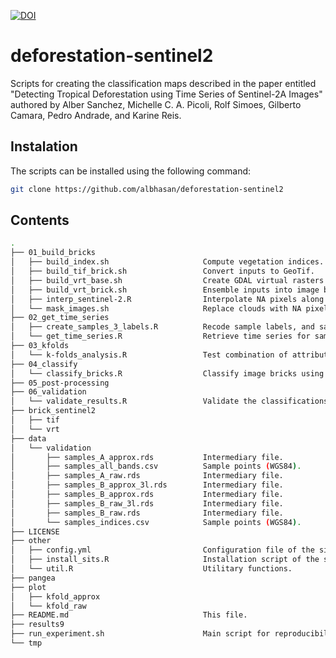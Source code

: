 [![DOI](https://zenodo.org/badge/277586366.svg)](https://zenodo.org/badge/latestdoi/277586366)

# deforestation-sentinel2

Scripts for creating the classification maps described in the paper entitled "Detecting Tropical Deforestation using Time Series of Sentinel-2A Images" authored by Alber Sanchez, Michelle C. A. Picoli, Rolf Simoes, Gilberto Camara, Pedro Andrade, and Karine Reis.

## Instalation

The scripts can be installed using the following command:

```bash
git clone https://github.com/albhasan/deforestation-sentinel2
```

## Contents

```bash
.
├── 01_build_bricks
│   ├── build_index.sh                     Compute vegetation indices. 
│   ├── build_tif_brick.sh                 Convert inputs to GeoTif.
│   ├── build_vrt_base.sh                  Create GDAL virtual rasters of 10x10 meter resolution.
│   ├── build_vrt_brick.sh                 Ensemble inputs into image bricks.
│   ├── interp_sentinel-2.R                Interpolate NA pixels along the time dimension.
│   └── mask_images.sh                     Replace clouds with NA pixels.
├── 02_get_time_series
│   ├── create_samples_3_labels.R          Recode sample labels, and save them as RDS.
│   └── get_time_series.R                  Retrieve time series for sample points.
├── 03_kfolds
│   └── k-folds_analysis.R                 Test combination of attributes using K-fold.
├── 04_classify
│   └── classify_bricks.R                  Classify image bricks using Random Forest.
├── 05_post-processing
├── 06_validation
│   └── validate_results.R                 Validate the classifications.
├── brick_sentinel2
│   ├── tif
│   └── vrt
├── data
│   └── validation
│       ├── samples_A_approx.rds           Intermediary file.
│       ├── samples_all_bands.csv          Sample points (WGS84).
│       ├── samples_A_raw.rds              Intermediary file.
│       ├── samples_B_approx_3l.rds        Intermediary file. 
│       ├── samples_B_approx.rds           Intermediary file.
│       ├── samples_B_raw_3l.rds           Intermediary file.
│       ├── samples_B_raw.rds              Intermediary file.
│       └── samples_indices.csv            Sample points (WGS84).
├── LICENSE
├── other
│   ├── config.yml                         Configuration file of the sits package.
│   ├── install_sits.R                     Installation script of the sits package.
│   └── util.R                             Utilitary functions.
├── pangea
├── plot
│   ├── kfold_approx
│   └── kfold_raw
├── README.md                              This file.
├── results9
├── run_experiment.sh                      Main script for reproducibility.
└── tmp
```
